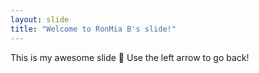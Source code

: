 ```yaml
---
layout: slide
title: "Welcome to RonMia B's slide!"
---
```

This is my awesome slide 🎉
Use the left arrow to go back!
